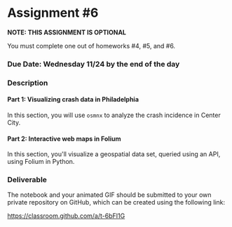 # Assignment #6

**NOTE: THIS ASSIGNMENT IS OPTIONAL**

You must complete one out of homeworks #4, #5, and #6.

### Due Date: Wednesday 11/24 by the end of the day

### Description

#### Part 1: Visualizing crash data in Philadelphia

In this section, you will use `osmnx` to analyze the crash incidence in Center City.

#### Part 2: Interactive web maps in Folium

In this section, you'll visualize a geospatial data set, queried using an API, using Folium in Python.

### Deliverable

The notebook and your animated GIF should be submitted to your own private repository on GitHub, which can be created using the following link:

https://classroom.github.com/a/t-6bFI1G
